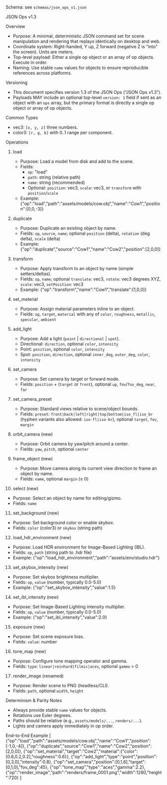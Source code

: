 Schema: see `schemas/json_ops_v1.json`

JSON Ops v1.3

Overview
- Purpose: A minimal, deterministic JSON command set for scene manipulation and rendering that replays identically on desktop and web.
- Coordinate system: Right-handed, Y up, Z forward (negative Z is “into” the screen). Units are meters.
- Top-level payload: Either a single op object or an array of op objects. Execute in order.
- Naming: Use stable `name` values for objects to ensure reproducible references across platforms.

Versioning
- This document specifies version 1.3 of the JSON Ops (“JSON Ops v1.3”).
- Payloads MAY include an optional top-level `version: 1` field if sent as an object with an `ops` array, but the primary format is directly a single op object or array of op objects.

Common Types
- vec3: `[x, y, z]` three numbers.
- color3: `[r, g, b]` with 0..1 range per component.

Operations
1) load
   - Purpose: Load a model from disk and add to the scene.
   - Fields:
     - `op`: "load"
     - `path`: string (relative path)
     - `name`: string (recommended)
     - Optional: `position`: vec3, `scale`: vec3, or `transform` with `position`/`scale`
   - Example: {"op":"load","path":"assets/models/cow.obj","name":"Cow1","position":[0,0,-3]}

2) duplicate
   - Purpose: Duplicate an existing object by name.
   - Fields: `op`, `source`, `name`; optional `position` (delta), `rotation` (deg delta), `scale` (delta)
   - Example: {"op":"duplicate","source":"Cow1","name":"Cow2","position":[2,0,0]}

3) transform
   - Purpose: Apply transform to an object by name (simple setters/deltas).
   - Fields: `op`, `name`; optional `translate`: vec3, `rotate`: vec3 degrees XYZ, `scale`: vec3, `setPosition`: vec3
   - Example: {"op":"transform","name":"Cow1","translate":[1,0,0]}

4) set_material
   - Purpose: Assign material parameters inline to an object.
   - Fields: `op`, `target`, `material` with any of `color`, `roughness`, `metallic`, `specular`, `ambient`

5) add_light
   - Purpose: Add a light (`point` | `directional` | `spot`).
   - Directional: `direction`, optional `color`, `intensity`
   - Point: `position`, optional `color`, `intensity`
   - Spot: `position`, `direction`, optional `inner_deg`, `outer_deg`, `color`, `intensity`

6) set_camera
   - Purpose: Set camera by target or forward mode.
   - Fields: `position` + (`target` or `front`), optional `up`, `fov`/`fov_deg`, `near`, `far`

7) set_camera_preset
   - Purpose: Standard views relative to scene/object bounds.
   - Fields: `preset`: `front|back|left|right|top|bottom|iso_fl|iso_br` (hyphen variants also allowed: `iso-fl|iso-br`), optional `target`, `fov`, `margin`

8) orbit_camera (new)
   - Purpose: Orbit camera by yaw/pitch around a center.
   - Fields: `yaw`, `pitch`, optional `center`

9) frame_object (new)
   - Purpose: Move camera along its current view direction to frame an object by name.
   - Fields: `name`, optional `margin` (≥ 0)

10) select (new)
   - Purpose: Select an object by name for editing/gizmo.
   - Fields: `name`

11) set_background (new)
   - Purpose: Set background color or enable skybox.
   - Fields: `color` (color3) or `skybox` (string path)

12) load_hdr_environment (new)
   - Purpose: Load HDR environment for Image-Based Lighting (IBL).
   - Fields: `op`, `path` (string path to .hdr file)
   - Example: {"op":"load_hdr_environment","path":"assets/env/studio.hdr"}

13) set_skybox_intensity (new)
   - Purpose: Set skybox brightness multiplier.
   - Fields: `op`, `value` (number, typically 0.0-5.0)
   - Example: {"op":"set_skybox_intensity","value":1.5}

14) set_ibl_intensity (new)
   - Purpose: Set Image-Based Lighting intensity multiplier.
   - Fields: `op`, `value` (number, typically 0.0-5.0)
   - Example: {"op":"set_ibl_intensity","value":2.0}

15) exposure (new)
   - Purpose: Set scene exposure bias.
   - Fields: `value`: number

16) tone_map (new)
   - Purpose: Configure tone mapping operator and gamma.
   - Fields: `type`: `linear|reinhard|filmic|aces`, optional `gamma` > 0

17) render_image (renamed)
   - Purpose: Render scene to PNG (headless/CLI).
   - Fields: `path`, optional `width`, `height`

Determinism & Parity Notes
- Always provide stable `name` values for objects.
- Rotations use Euler degrees.
- Paths should be relative (e.g., `assets/models/...`, `renders/...`).
- Lights and camera apply immediately in op order.

End-to-End Example
[
  {"op":"load","path":"assets/models/cow.obj","name":"Cow1","position":[-1,0,-4]},
  {"op":"duplicate","source":"Cow1","name":"Cow2","position":[2,0,0]},
  {"op":"set_material","target":"Cow2","material":{"color":[0.8,0.2,0.2],"roughness":0.6}},
  {"op":"add_light","type":"point","position":[0,3,0],"intensity":0.8},
  {"op":"set_camera","position":[0,1,6],"target":[0,1,0],"fov_deg":45},
  {"op":"tone_map","type":"aces","gamma":2.2},
  {"op":"render_image","path":"renders/frame_0001.png","width":1280,"height":720}
]

